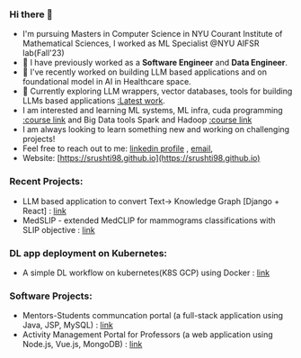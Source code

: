 ### Hi there 👋

- I'm pursuing Masters in Computer Science in NYU Courant Institute of Mathematical Sciences, I worked as ML Specialist @NYU AIFSR lab(Fall'23)
- 🔭 I have previously worked as a **Software Engineer** and **Data Engineer**.
- 🌱 I've recently worked on building LLM based applications and on foundational model in AI in Healthcare space.
- 👯 Currently exploring LLM wrappers, vector databases, tools for building LLMs based applications [:Latest work](https://github.com/srushti98/langchain-project-basic).
- I am interested and learning ML systems, ML infra, cuda programming [:course link](https://nyu-mlsys.github.io) and Big Data tools Spark and Hadoop [:course link](https://cs.nyu.edu/courses/spring24/CSCI-GA.2437-001/)
- I am always looking to learn something new and working on challenging projects!
- Feel free to reach out to me: [linkedin profile](https://www.linkedin.com/in/srushti-pawar-783b91166) , [email](sxp8182@nyu.edu),
- Website: [https://srushti98.github.io](https://srushti98.github.io)

### Recent Projects:
* LLM based application to convert Text-> Knowledge Graph [Django + React] : [link](https://github.com/adithyaiyer1999/text2knowledgeGraph)  
* MedSLIP - extended MedCLIP for mammograms classifications with SLIP objective : [link](https://github.com/srushti98/Med-SLIP-a-combination-of-MedCLIP-and-SLIP)

### DL app deployment on Kubernetes:
* A simple DL workflow on kubernetes(K8S GCP) using Docker :  [link](https://github.com/srushti98/ml-kubernetes-mnist)

### Software Projects:
* Mentors-Students communcation portal (a full-stack application using Java, JSP, MySQL) : [link](https://github.com/srushti98/Mentors-Student-Bridge-Portal)
* Activity Management Portal for Professors (a web application using Node.js, Vue.js, MongoDB) : [link](https://github.com/srushti98/Teachers-Activity-Management-System-Nodejs)


